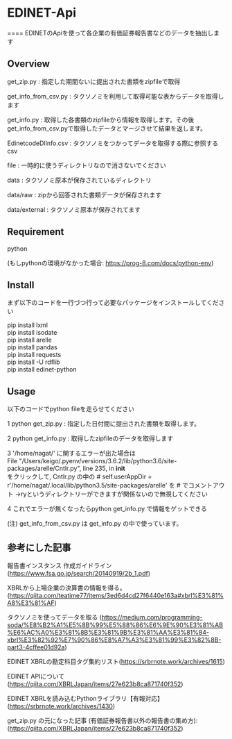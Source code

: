 # EDINET-Api
====
EDINETのApiを使って各企業の有価証券報告書などのデータを抽出します <br>

## Overview
get_zip.py : 指定した期間ないに提出された書類をzipfileで取得

get_info_from_csv.py : タクソノミを利用して取得可能な表からデータを取得します <br>

get_info.py : 取得した各書類のzipfileから情報を取得します。その後get_info_from_csv.pyで取得したデータとマージさせて結果を返します。

EdinetcodeDlInfo.csv : タクソノミをつかってデータを取得する際に参照するcsv

file : 一時的に使うディレクトリなので消さないでください

data : タクソノミ原本が保存されているディレクトリ

data/raw : zipから回答された書類データが保存されます

data/external : タクソノミ原本が保存されてます

## Requirement
python

(もしpythonの環境がなかった場合: https://prog-8.com/docs/python-env)

## Install
まず以下のコードを一行づつ行って必要なパッケージをインストールしてください

pip install lxml
<br>
pip install isodate
<br>
pip install arelle
<br>
pip install pandas
<br>
pip install requests
<br>
pip install -U rdflib
<br>
pip install edinet-python

## Usage
以下のコードでpython fileを走らせてください

1 python get_zip.py : 指定した日付間に提出された書類を取得します。

2 python get_info.py : 取得したzipfileのデータを取得します

3 '/home/nagat/' に関するエラーが出た場合は <br>
File "/Users/keigo/.pyenv/versions/3.6.2/lib/python3.6/site-packages/arelle/Cntlr.py", line 235, in __init__ <br>
をクリックして, Cntlr.py の中の # self.userAppDir = r'/home/nagat/.local/lib/python3.5/site-packages/arelle'
 を # でコメントアウト
 →ryというディレクトリーができますが関係ないので無視してください
 
4 これでエラーが無くなったらpython get_info.py で情報をゲットできる

(注) get_info_from_csv.py は get_info.py の中で使っています。

## 参考にした記事
報告書インスタンス 作成ガイドライン(https://www.fsa.go.jp/search/20140919/2b_1.pdf)

XBRLから上場企業の決算書の情報を得る。(https://qiita.com/teatime77/items/3ed6d4cd27f6440e163a#xbrl%E3%81%A8%E3%81%AF)

タクソノミを使ってデータを取る (https://medium.com/programming-soda/%E8%B2%A1%E5%8B%99%E5%88%86%E6%9E%90%E3%81%AB%E6%AC%A0%E3%81%8B%E3%81%9B%E3%81%AA%E3%81%84-xbrl%E3%82%92%E7%90%86%E8%A7%A3%E3%81%99%E3%82%8B-part3-4cffee01d92a)

EDINET XBRLの勘定科目タグ集約リスト(https://srbrnote.work/archives/1615)

EDINET APIについて (https://qiita.com/XBRLJapan/items/27e623b8ca871740f352)

EDINET XBRLを読み込むPythonライブラリ【有報対応】(https://srbrnote.work/archives/1430)

get_zip.py の元になった記事 (有価証券報告書以外の報告書の集め方): (https://qiita.com/XBRLJapan/items/27e623b8ca871740f352)